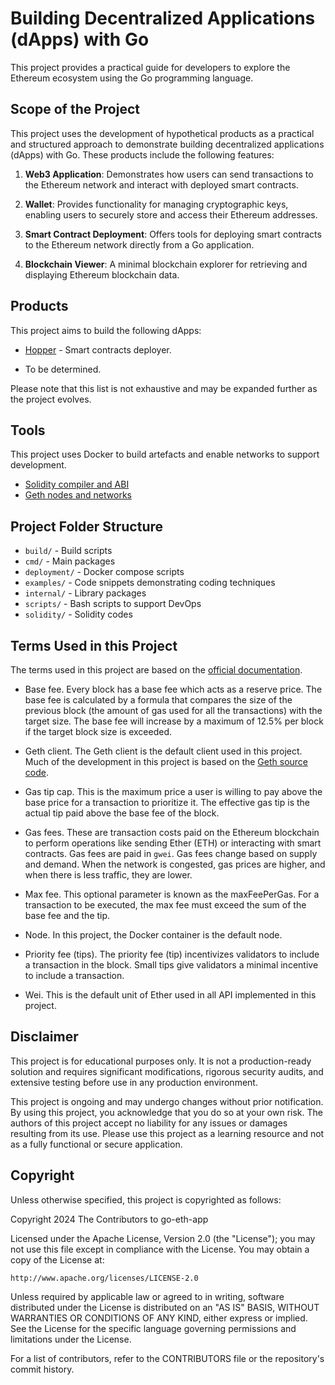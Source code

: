 # Building Decentralized Applications (dApps) with Go

This project provides a practical guide for developers to explore the Ethereum ecosystem using the Go programming language.

## Scope of the Project

This project uses the development of hypothetical products as a practical and structured approach to demonstrate building decentralized applications (dApps) with Go. These products include the following features:

1. **Web3 Application**: Demonstrates how users can send transactions to the Ethereum network and interact with deployed smart contracts.

2. **Wallet**: Provides functionality for managing cryptographic keys, enabling users to securely store and access their Ethereum addresses.

3. **Smart Contract Deployment**: Offers tools for deploying smart contracts to the Ethereum network directly from a Go application.

4. **Blockchain Viewer**: A minimal blockchain explorer for retrieving and displaying Ethereum blockchain data.

## Products

This project aims to build the following dApps:

* [Hopper](./docs/products/hopper.md) - Smart contracts deployer.

* To be determined.

Please note that this list is not exhaustive and may be expanded further as the project evolves.

## Tools

This project uses Docker to build artefacts and enable networks to support development.

* [Solidity compiler and ABI](./docs/tools/abi.md)
* [Geth nodes and networks](./docs/tools/geth.md)

## Project Folder Structure

* `build/` - Build scripts
* `cmd/` - Main packages
* `deployment/` - Docker compose scripts
* `examples/` - Code snippets demonstrating coding techniques
* `internal/` - Library packages
* `scripts/` - Bash scripts to support DevOps
* `solidity/` - Solidity codes

## Terms Used in this Project

The terms used in this project are based on the [official documentation](https://ethereum.org/en/developers/docs/).

* Base fee. Every block has a base fee which acts as a reserve price. The base fee is calculated by a formula that compares the size of the previous block (the amount of gas used for all the transactions) with the target size. The base fee will increase by a maximum of 12.5% per block if the target block size is exceeded.

* Geth client. The Geth client is the default client used in this project. Much of the development in this project is based on the [Geth source code](https://github.com/ethereum/go-ethereum).

* Gas tip cap. This is the maximum price a user is willing to pay above the base price for a transaction to prioritize it. The effective gas tip is the actual tip paid above the base fee of the block.

* Gas fees. These are transaction costs paid on the Ethereum blockchain to perform operations like sending Ether (ETH) or interacting with smart contracts. Gas fees are paid in `gwei`. Gas fees change based on supply and demand. When the network is congested, gas prices are higher, and when there is less traffic, they are lower.

* Max fee. This optional parameter is known as the maxFeePerGas. For a transaction to be executed, the max fee must exceed the sum of the base fee and the tip.

* Node. In this project, the Docker container is the default node.

* Priority fee (tips). The priority fee (tip) incentivizes validators to include a transaction in the block. Small tips give validators a minimal incentive to include a transaction.

* Wei. This is the default unit of Ether used in all API implemented in this project.

## Disclaimer

This project is for educational purposes only. It is not a production-ready solution and requires significant modifications, rigorous security audits, and extensive testing before use in any production environment.

This project is ongoing and may undergo changes without prior notification. By using this project, you acknowledge that you do so at your own risk. The authors of this project accept no liability for any issues or damages resulting from its use. Please use this project as a learning resource and not as a fully functional or secure application.

## Copyright

Unless otherwise specified, this project is copyrighted as follows:

Copyright 2024 The Contributors to go-eth-app

Licensed under the Apache License, Version 2.0 (the "License"); you may not use this file except in compliance with the License. You may obtain a copy of the License at:

    http://www.apache.org/licenses/LICENSE-2.0

Unless required by applicable law or agreed to in writing, software distributed under the License is distributed on an "AS IS" BASIS, WITHOUT WARRANTIES OR CONDITIONS OF ANY KIND, either express or implied. See the License for the specific language governing permissions and limitations under the License.

For a list of contributors, refer to the CONTRIBUTORS file or the repository's commit history.